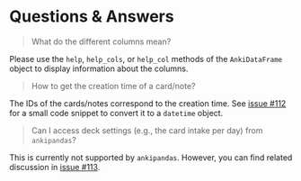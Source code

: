 Questions & Answers
===================

> What do the different columns mean?

Please use the `help`, `help_cols`, or `help_col` methods of the `AnkiDataFrame`
object to display information about the columns.

> How to get the creation time of a card/note?

The IDs of the cards/notes correspond to the creation time.
See [issue #112](https://github.com/klieret/AnkiPandas/issues/112) for a small
code snippet to convert it to a ``datetime`` object.

> Can I access deck settings (e.g., the card intake per day) from `ankipandas`?

This is currently not supported by `ankipandas`. However, you can find related
discussion in [issue #113](https://github.com/klieret/AnkiPandas/issues/113).
